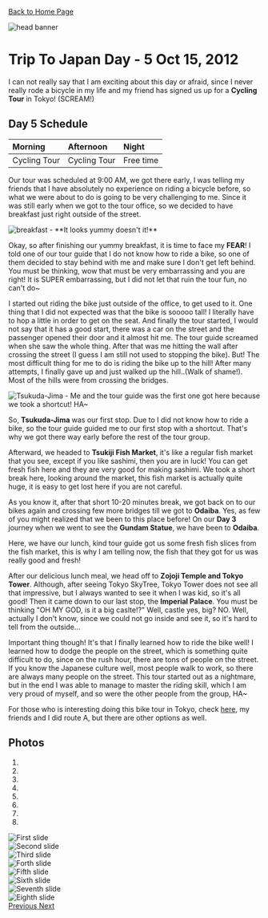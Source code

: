 [Back to Home Page](/)

<img src="https://s3-us-west-2.amazonaws.com/websiteportfolio2017/images/Japan/header/jpheader2.jpg" alt="head banner">

# Trip To Japan Day - 5 Oct 15, 2012

I can not really say that I am exciting about this day or afraid, since I never really rode a bicycle in my life and my friend has signed us up for a **Cycling Tour** in Tokyo! (SCREAM!)

## Day 5 Schedule

| Morning | Afternoon | Night |
| :------------- | :------------- |:------------- |
| Cycling Tour       | Cycling Tour     | Free time       |

Our tour was scheduled at 9:00 AM, we got there early, I was telling my friends that I have absolutely no experience on riding a bicycle before, so what we were about to do is going to be very challenging to me. Since it was still early when we got to the tour office, so we decided to have breakfast just right outside of the street.

<img src="https://scontent.fsnc1-1.fna.fbcdn.net/v/t31.0-8/23213462_10159565726900472_7070597877959167712_o.jpg?oh=cdfcf1bb94a7defb3443027fe3ed72e7&oe=5A6E549E" alt="breakfast">
- **It looks yummy doesn't it!**

Okay, so after finishing our yummy breakfast, it is time to face my **FEAR**! I told one of our tour guide that I do not know how to ride a bike, so one of them decided to stay behind with me and make sure I don't get left behind. You must be thinking, wow that must be very embarrassing and you are right! It is SUPER embarrassing, but I did not let that ruin the tour fun, no can't do~

I started out riding the bike just outside of the office, to get used to it. One thing that I did not expected was that the bike is sooooo tall! I literally have to hop a little in order to get on the seat. And finally the tour started, I would not say that it has a good start, there was a car on the street and the passenger opened their door and it almost hit me. The tour guide screamed when she saw the whole thing. After that was me hitting the wall after crossing the street (I guess I am still not used to stopping the bike). But! The most difficult thing for me to do is riding the bike up to the hill! After many attempts, I finally gave up and just walked up the hill..(Walk of shame!). Most of the hills were from crossing the bridges.

<img src="https://scontent.fsnc1-1.fna.fbcdn.net/v/t31.0-8/23215429_10159565755125472_8747413819867537108_o.jpg?oh=e474c16319711fff2f9fed9ad909d19b&oe=5A64C6BC" alt="Tsukuda-Jima">
- Me and the tour guide was the first one got here because we took a shortcut! HA~

So, **Tsukuda-Jima** was our first stop. Due to I did not know how to ride a bike, so the tour guide guided me to our first stop with a shortcut. That's why we got there way early before the rest of the tour group.

Afterward, we headed to **Tsukiji Fish Market**, it's like a regular fish market that you see, except if you like sashimi, then you are in luck! You can get fresh fish here and they are very good for making sashimi. We took a short break here, looking around the market, this fish market is actually quite huge, it is easy to get lost here if you are not careful.

As you know it, after that short 10-20 minutes break, we got back on to our bikes again and crossing few more bridges till we got to **Odaiba**. Yes, as few of you might realized that we been to this place before! On our **Day 3** journey when we went to see the **Gundam Statue**, we have been to **Odaiba**.

Here, we have our lunch, kind tour guide got us some fresh fish slices from the fish market, this is why I am telling now, the fish that they got for us was really good and fresh!

After our delicious lunch meal, we head off to **Zojoji Temple and Tokyo Tower**. Although, after seeing Tokyo SkyTree, Tokyo Tower does not see all that impressive, but I always wanted to see it when I was kid, so it's all good! Then it came down to our last stop, the **Imperial Palace**. You must be thinking "OH MY GOD, is it a big caslte!?" Well, castle yes, big? NO. Well, actually I don't know, since we could not go inside and see it, so it's hard to tell from the outside...

Important thing though! It's that I finally learned how to ride the bike well! I learned how to dodge the people on the street, which is something quite difficult to do, since on the rush hour, there are tons of people on the street. If you know the Japanese culture well, most people walk to work, so there are always many people on the street. This tour started out as a nightmare, but in the end I was able to manage to master the riding skill, which I am very proud of myself, and so were the other people from the group, HA~

For those who is interesting doing this bike tour in Tokyo, check [here](http://www.tokyocycling.jp/route-a/), my friends and I did route A, but there are other options as well.

## Photos
<div id="carousel-example-generic" class="carousel slide" data-ride="carousel">
  <ol class="carousel-indicators">
    <li data-target="#carousel-example-generic" data-slide-to="0" class="active"></li>
    <li data-target="#carousel-example-generic" data-slide-to="1"></li>
    <li data-target="#carousel-example-generic" data-slide-to="2"></li>
    <li data-target="#carousel-example-generic" data-slide-to="3"></li>
    <li data-target="#carousel-example-generic" data-slide-to="4"></li>
    <li data-target="#carousel-example-generic" data-slide-to="5"></li>
    <li data-target="#carousel-example-generic" data-slide-to="6"></li>
    <li data-target="#carousel-example-generic" data-slide-to="7"></li>
  </ol>
  <div class="carousel-inner" role="listbox">
    <div class="item active">
      <img src="images/PROG270-MIDTERM/10-15-Day4/Sumida_River1.jpg" alt="First slide">
    </div>
    <div class="item">
      <img src="images/PROG270-MIDTERM/10-15-Day4/Sumida_River2.jpg" alt="Second slide">
    </div>
    <div class="item">
      <img src="images/PROG270-MIDTERM/10-15-Day4/Sumida_River3.jpg" alt="Third slide">
    </div>
    <div class="item">
      <img src="images/PROG270-MIDTERM/10-15-Day4/Sumida_River4.jpg" alt="Forth slide">
    </div>
    <div class="item">
      <img src="images/PROG270-MIDTERM/10-15-Day4/Sumida_River5.jpg" alt="Fifth slide">
    </div>
    <div class="item">
      <img src="images/PROG270-MIDTERM/10-15-Day4/Sumida_River6.jpg" alt="Sixth slide">
    </div>
    <div class="item">
      <img src="images/PROG270-MIDTERM/10-15-Day4/Zojoji_Temple_and_Tokyo_Tower.jpg" alt="Seventh slide">
    </div>
    <div class="item">
      <img src="images/PROG270-MIDTERM/10-15-Day4/Imperial_Palace.jpg" alt="Eighth slide">
    </div>
  </div>
  <a class="left carousel-control" href="#carousel-example-generic" role="button" data-slide="prev">
    <span class="glyphicon glyphicon-chevron-left" aria-hidden="true"></span>
    <span class="sr-only">Previous</span>
  </a>
  <a class="right carousel-control" href="#carousel-example-generic" role="button" data-slide="next">
    <span class="glyphicon glyphicon-chevron-right" aria-hidden="true"></span>
    <span class="sr-only">Next</span>
  </a>
</div>
